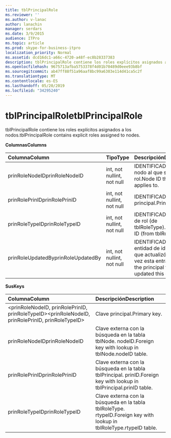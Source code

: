 ```yaml
---
title: tblPrincipalRole
ms.reviewer: ''
ms.author: v-lanac
author: lanachin
manager: serdars
ms.date: 3/9/2015
audience: ITPro
ms.topic: article
ms.prod: skype-for-business-itpro
localization_priority: Normal
ms.assetid: dcd16dc1-a66c-4720-a48f-ec8b28337383
description: tblPrincipalRole contiene los roles explícitos asignados a los nodos.
ms.openlocfilehash: 9675713afba5753378f4d01b70489d0eee93b8bf
ms.sourcegitcommit: ab47ff88f51a96aaf8bc99a6303e114d41ca5c2f
ms.translationtype: MT
ms.contentlocale: es-ES
ms.lasthandoff: 05/20/2019
ms.locfileid: "34295240"
---
```

# <a name="tblprincipalrole"></a><span data-ttu-id="00699-103">tblPrincipalRole</span><span class="sxs-lookup"><span data-stu-id="00699-103">tblPrincipalRole</span></span>
 
<span data-ttu-id="00699-104">tblPrincipalRole contiene los roles explícitos asignados a los nodos.</span><span class="sxs-lookup"><span data-stu-id="00699-104">tblPrincipalRole contains explicit roles assigned to nodes.</span></span>
  
<span data-ttu-id="00699-105">**Columnas**</span><span class="sxs-lookup"><span data-stu-id="00699-105">**Columns**</span></span>

|<span data-ttu-id="00699-106">**Columna**</span><span class="sxs-lookup"><span data-stu-id="00699-106">**Column**</span></span>|<span data-ttu-id="00699-107">**Tipo**</span><span class="sxs-lookup"><span data-stu-id="00699-107">**Type**</span></span>|<span data-ttu-id="00699-108">**Descripción**</span><span class="sxs-lookup"><span data-stu-id="00699-108">**Description**</span></span>|
|:-----|:-----|:-----|
|<span data-ttu-id="00699-109">prinRoleNodeID</span><span class="sxs-lookup"><span data-stu-id="00699-109">prinRoleNodeID</span></span>  <br/> |<span data-ttu-id="00699-110">int, not null</span><span class="sxs-lookup"><span data-stu-id="00699-110">int, not null</span></span>  <br/> |<span data-ttu-id="00699-111">IDENTIFICADOR de nodo al que se aplica el rol.</span><span class="sxs-lookup"><span data-stu-id="00699-111">Node ID that the role applies to.</span></span>  <br/> |
|<span data-ttu-id="00699-112">prinRolePrinID</span><span class="sxs-lookup"><span data-stu-id="00699-112">prinRolePrinID</span></span>  <br/> |<span data-ttu-id="00699-113">int, not null</span><span class="sxs-lookup"><span data-stu-id="00699-113">int, not null</span></span>  <br/> |<span data-ttu-id="00699-114">IDENTIFICADOR principal.</span><span class="sxs-lookup"><span data-stu-id="00699-114">Principal ID.</span></span>  <br/> |
|<span data-ttu-id="00699-115">prinRoleTypeID</span><span class="sxs-lookup"><span data-stu-id="00699-115">prinRoleTypeID</span></span>  <br/> |<span data-ttu-id="00699-116">int, not null</span><span class="sxs-lookup"><span data-stu-id="00699-116">int, not null</span></span>  <br/> |<span data-ttu-id="00699-117">IDENTIFICADOR de tipo de rol (de tblRoleType).</span><span class="sxs-lookup"><span data-stu-id="00699-117">Role type ID (from tblRoleType).</span></span>  <br/> |
|<span data-ttu-id="00699-118">prinRoleUpdatedBy</span><span class="sxs-lookup"><span data-stu-id="00699-118">prinRoleUpdatedBy</span></span>  <br/> |<span data-ttu-id="00699-119">int, not null</span><span class="sxs-lookup"><span data-stu-id="00699-119">int, not null</span></span>  <br/> |<span data-ttu-id="00699-120">IDENTIFICADOR de la entidad de identidad que actualizó por última vez esta entrada.</span><span class="sxs-lookup"><span data-stu-id="00699-120">ID of the principal that last updated this entry.</span></span>  <br/> |
   
<span data-ttu-id="00699-121">**Sus**</span><span class="sxs-lookup"><span data-stu-id="00699-121">**Keys**</span></span>

|<span data-ttu-id="00699-122">**Columna**</span><span class="sxs-lookup"><span data-stu-id="00699-122">**Column**</span></span>|<span data-ttu-id="00699-123">**Descripción**</span><span class="sxs-lookup"><span data-stu-id="00699-123">**Description**</span></span>|
|:-----|:-----|
|<span data-ttu-id="00699-124">\<prinRoleNodeID, prinRolePrinID, prinRoleTypeID\></span><span class="sxs-lookup"><span data-stu-id="00699-124">\<prinRoleNodeID, prinRolePrinID, prinRoleTypeID\></span></span>  <br/> |<span data-ttu-id="00699-125">Clave principal.</span><span class="sxs-lookup"><span data-stu-id="00699-125">Primary key.</span></span>  <br/> |
|<span data-ttu-id="00699-126">prinRoleNodeID</span><span class="sxs-lookup"><span data-stu-id="00699-126">prinRoleNodeID</span></span>  <br/> |<span data-ttu-id="00699-127">Clave externa con la búsqueda en la tabla tblNode. nodeID.</span><span class="sxs-lookup"><span data-stu-id="00699-127">Foreign key with lookup in tblNode.nodeID table.</span></span>  <br/> |
|<span data-ttu-id="00699-128">prinRolePrinID</span><span class="sxs-lookup"><span data-stu-id="00699-128">prinRolePrinID</span></span>  <br/> |<span data-ttu-id="00699-129">Clave externa con la búsqueda en la tabla tblPrincipal. prinID.</span><span class="sxs-lookup"><span data-stu-id="00699-129">Foreign key with lookup in tblPrincipal.prinID table.</span></span>  <br/> |
|<span data-ttu-id="00699-130">prinRoleTypeID</span><span class="sxs-lookup"><span data-stu-id="00699-130">prinRoleTypeID</span></span>  <br/> |<span data-ttu-id="00699-131">Clave externa con la búsqueda en la tabla tblRoleType. rtypeID.</span><span class="sxs-lookup"><span data-stu-id="00699-131">Foreign key with lookup in tblRoleType.rtypeID table.</span></span>  <br/> |
   


